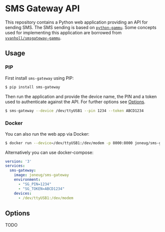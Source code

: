 # SMS Gateway API

This repository contains a Python web application providing an API for sending SMS. The SMS sending is based on [`python-gammu`](https://pypi.org/project/python-gammu/). Some concepts used for implementing this application are borrowed from [`vvanholl/smsgateway-gammu`](https://github.com/vvanholl/smsgateway-gammu).

## Usage

### PIP

First install `sms-gateway` using PIP:

```sh
$ pip install sms-gateway
```

Then run the application and provide the device name, the PIN and a token used to authenticate against the API. For further options see [Options](#options).

```sh
$ sms-gateway --device /dev/ttyUSB1 --pin 1234 --token ABCD1234
```

### Docker

You can also run the web app via Docker:

```sh
$ docker run --device=/dev/ttyUSB1:/dev/modem -p 8000:8000 joneug/sms-gateway --pin 1234 --token ABCD1234
```

Alternatively you can use docker-compose:

```yaml
version: '3'
services:
  sms-gateway:
    image: joneug/sms-gateway
    environment:
      - "SG_PIN=1234"
      - "SG_TOKEN=ABCD1234"
    devices:
      - /dev/ttyUSB1:/dev/modem
```

## Options

TODO

